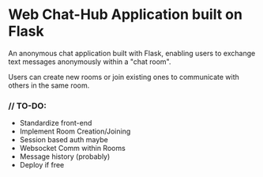 # Web Chat-Hub Application built on Flask #

An anonymous chat application built with Flask, enabling users to exchange text messages anonymously within a "chat room".

Users can create new rooms or join existing ones to communicate with others in the same room.

### // TO-DO: ###
- Standardize front-end
- Implement Room Creation/Joining
- Session based auth maybe
- Websocket Comm within Rooms
- Message history (probably)
- Deploy if free
